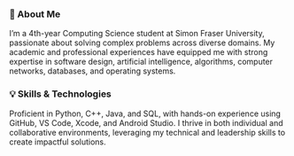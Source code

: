 
### 👋 About Me
I’m a 4th-year Computing Science student at Simon Fraser University, passionate about solving complex problems across diverse domains. My academic and professional experiences have equipped me with strong expertise in software design, artificial intelligence, algorithms, computer networks, databases, and operating systems.

### 💡 Skills & Technologies
Proficient in Python, C++, Java, and SQL, with hands-on experience using GitHub, VS Code, Xcode, and Android Studio. I thrive in both individual and collaborative environments, leveraging my technical and leadership skills to create impactful solutions.
